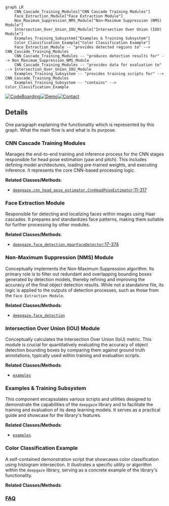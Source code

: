 ```mermaid
graph LR
    CNN_Cascade_Training_Modules["CNN Cascade Training Modules"]
    Face_Extraction_Module["Face Extraction Module"]
    Non_Maximum_Suppression_NMS_Module["Non-Maximum Suppression (NMS) Module"]
    Intersection_Over_Union_IOU_Module["Intersection Over Union (IOU) Module"]
    Examples_Training_Subsystem["Examples & Training Subsystem"]
    Color_Classification_Example["Color Classification Example"]
    Face_Extraction_Module -- "provides detected regions to" --> CNN_Cascade_Training_Modules
    CNN_Cascade_Training_Modules -- "produces detection results for" --> Non_Maximum_Suppression_NMS_Module
    CNN_Cascade_Training_Modules -- "provides data for evaluation to" --> Intersection_Over_Union_IOU_Module
    Examples_Training_Subsystem -- "provides training scripts for" --> CNN_Cascade_Training_Modules
    Examples_Training_Subsystem -- "contains" --> Color_Classification_Example
```

[![CodeBoarding](https://img.shields.io/badge/Generated%20by-CodeBoarding-9cf?style=flat-square)](https://github.com/CodeBoarding/GeneratedOnBoardings)[![Demo](https://img.shields.io/badge/Try%20our-Demo-blue?style=flat-square)](https://www.codeboarding.org/demo)[![Contact](https://img.shields.io/badge/Contact%20us%20-%20contact@codeboarding.org-lightgrey?style=flat-square)](mailto:contact@codeboarding.org)

## Details

One paragraph explaining the functionality which is represented by this graph. What the main flow is and what is its purpose.

### CNN Cascade Training Modules
Manages the end-to-end training and inference process for the CNN stages responsible for head pose estimation (yaw and pitch). This includes defining model architectures, loading pre-trained weights, and executing inference. It represents the core CNN-based processing logic.


**Related Classes/Methods**:

- <a href="https://github.com/mpatacchiola/deepgaze/blob/master/deepgaze/cnn_head_pose_estimator.py#L11-L317" target="_blank" rel="noopener noreferrer">`deepgaze.cnn_head_pose_estimator.CnnHeadPoseEstimator`:11-317</a>


### Face Extraction Module
Responsible for detecting and localizing faces within images using Haar cascades. It prepares and standardizes face patterns, making them suitable for further processing by other modules.


**Related Classes/Methods**:

- <a href="https://github.com/mpatacchiola/deepgaze/blob/master/deepgaze/face_detection.py#L17-L374" target="_blank" rel="noopener noreferrer">`deepgaze.face_detection.HaarFaceDetector`:17-374</a>


### Non-Maximum Suppression (NMS) Module
Conceptually implements the Non-Maximum Suppression algorithm. Its primary role is to filter out redundant and overlapping bounding boxes generated by detection models, thereby refining and improving the accuracy of the final object detection results. While not a standalone file, its logic is applied to the outputs of detection processes, such as those from the `Face Extraction Module`.


**Related Classes/Methods**:

- <a href="https://github.com/mpatacchiola/deepgaze/blob/master/deepgaze/face_detection.py" target="_blank" rel="noopener noreferrer">`deepgaze.face_detection`</a>


### Intersection Over Union (IOU) Module
Conceptually calculates the Intersection Over Union (IoU) metric. This module is crucial for quantitatively evaluating the accuracy of object detection bounding boxes by comparing them against ground truth annotations, typically used within training and evaluation scripts.


**Related Classes/Methods**:

- <a href="https://github.com/mpatacchiola/deepgaze/blob/master/examples/" target="_blank" rel="noopener noreferrer">`examples`</a>


### Examples & Training Subsystem
This component encapsulates various scripts and utilities designed to demonstrate the capabilities of the `deepgaze` library and to facilitate the training and evaluation of its deep learning models. It serves as a practical guide and showcase for the library's features.


**Related Classes/Methods**:

- <a href="https://github.com/mpatacchiola/deepgaze/blob/master/examples/" target="_blank" rel="noopener noreferrer">`examples`</a>


### Color Classification Example
A self-contained demonstration script that showcases color classification using histogram intersection. It illustrates a specific utility or algorithm within the `deepgaze` library, serving as a concrete example of the library's functionality.


**Related Classes/Methods**:





### [FAQ](https://github.com/CodeBoarding/GeneratedOnBoardings/tree/main?tab=readme-ov-file#faq)
